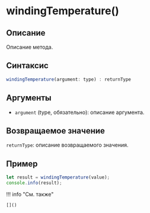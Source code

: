 # windingTemperature()

## Описание
Описание метода.

## Синтаксис
```javascript
windingTemperature(argument: type) : returnType
```

## Аргументы
- `argument` (type, обязательно): описание аргумента.

## Возвращаемое значение
`returnType`: описание возвращаемого значения.

## Пример
```javascript linenums="1"
let result = windingTemperature(value);
console.info(result);
```

!!! info "См. также"

    []()

